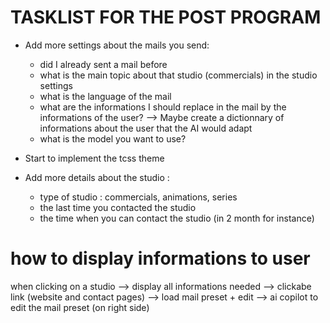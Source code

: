 # TASKLIST FOR THE POST PROGRAM

- Add more settings about the mails you send:
	- did I already sent a mail before
	- what is the main topic about that studio (commercials) in the studio settings
	- what is the language of the mail
	- what are the informations I should replace in the mail by the informations of the user?
		--> Maybe create a dictionnary of informations about the user that the AI would adapt
	- what is the model you want to use?
- Start to implement the tcss theme



- Add more details about the studio :
	- type of studio : commercials, animations, series
	- the last time you contacted the studio
	- the time when you can contact the studio (in 2 month for instance)


# how to display informations to user
when clicking on a studio --> display all informations needed
--> clickabe link (website and contact pages)
--> load mail preset + edit
--> ai copilot to edit the mail preset (on right side)


